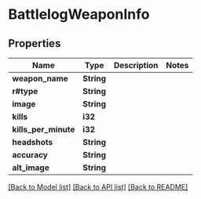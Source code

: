 # BattlelogWeaponInfo

## Properties

Name | Type | Description | Notes
------------ | ------------- | ------------- | -------------
**weapon_name** | **String** |  | 
**r#type** | **String** |  | 
**image** | **String** |  | 
**kills** | **i32** |  | 
**kills_per_minute** | **i32** |  | 
**headshots** | **String** |  | 
**accuracy** | **String** |  | 
**alt_image** | **String** |  | 

[[Back to Model list]](../README.md#documentation-for-models) [[Back to API list]](../README.md#documentation-for-api-endpoints) [[Back to README]](../README.md)


